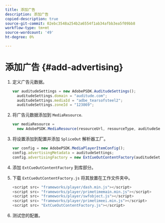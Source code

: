 ```yaml
---
title: 添加广告
description: 添加广告
copied-description: true
source-git-commit: 02ebc3548a254b2a6554f1ab34afbb3ea5f09bb8
workflow-type: tm+mt
source-wordcount: '49'
ht-degree: 0%

---
```


# 添加广告 {#add-advertising}

1. 定义广告元数据。

   ```js
   var auditudeSettings = new AdobePSDK.AuditudeSettings(); 
     auditudeSettings.domain = "auditude.com"; 
     auditudeSettings.mediaId = "adbe_tearsofsteel2"; 
     auditudeSettings.zoneId = "123869";
   ```

1. 将广告元数据添加到 `MediaResource`.

   ```js
   var mediaResource =  
     new AdobePSDK.MediaResource(resourceUrl, resourceType, auditudeSettings, false);
   ```

1. 将设置添加到配置并添加 `SpliceOut` 解析器工厂。

   ```js
   var config = new AdobePSDK.MediaPlayerItemConfig(); 
   config.advertisingMetadata = auditudeSettings; 
   config.advertisingFactory = new ExtCueOutContentFactory(auditudeSettings);
   ```

1. 添加 `ExtCueOutContentFactory` 到库部分。
1. 下载 `ExtCueOutContentFactory.js` 将其放置在工作文件夹中。

   ```js
   <script src= "frameworks/player/dash.min.js"></script> 
   <script src= "frameworks/player/primetimemain.min.js"></script> 
   <script src= "frameworks/player/swfobject.js"></script> 
   <script src= "frameworks/player/primetimeei.min.js"></script> 
   <script src= "ExtCueOutContentFactory.js"></script>
   ```

1. 测试您的配置。
